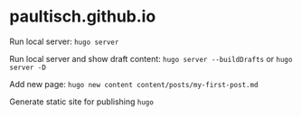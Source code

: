 # paultisch.github.io

Run local server:
`hugo server`

Run local server and show draft content:
`hugo server --buildDrafts`
or
`hugo server -D`

Add new page:
`hugo new content content/posts/my-first-post.md`

Generate static site for publishing
`hugo`

